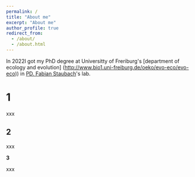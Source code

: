 ```yaml
---
permalink: /
title: "About me"
excerpt: "About me"
author_profile: true
redirect_from: 
  - /about/
  - /about.html
---
```


In 2022I got my PhD degree at Universitty of Freriburg's [department of ecology and evolution] (http://www.bio1.uni-freiburg.de/oeko/evo-eco/evo-eco)) in [PD. Fabian Staubach](https://staubachlab.org)'s lab.

1
======
xxx

2
------
xxx

**3**

xxx

